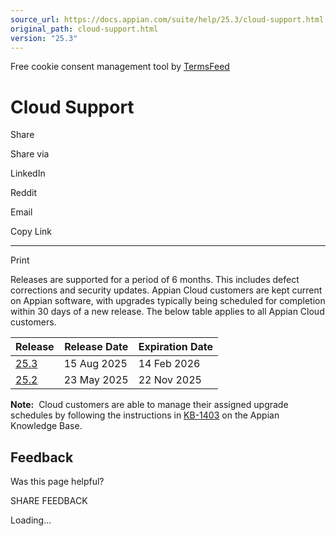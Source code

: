 ```yaml
---
source_url: https://docs.appian.com/suite/help/25.3/cloud-support.html
original_path: cloud-support.html
version: "25.3"
---
```


Free cookie consent management tool by [TermsFeed](https://www.termsfeed.com/)

# Cloud Support

Share

Share via

LinkedIn

Reddit

Email

Copy Link

* * *

Print

Releases are supported for a period of 6 months. This includes defect corrections and security updates. Appian Cloud customers are kept current on Appian software, with upgrades typically being scheduled for completion within 30 days of a new release. The below table applies to all Appian Cloud customers.

| Release | Release Date | Expiration Date |
| --- | --- | --- |
| [25.3](https://docs.appian.com/suite/help/25.3) | 15 Aug 2025 | 14 Feb 2026 |
| [25.2](https://docs.appian.com/suite/help/25.2) | 23 May 2025 | 22 Nov 2025 |

**Note:**  Cloud customers are able to manage their assigned upgrade schedules by following the instructions in [KB-1403](https://community.appian.com/support/w/kb/679/kb-1403-rescheduling-cloud-installation-upgrades) on the Appian Knowledge Base.

## Feedback

Was this page helpful?

SHARE FEEDBACK

Loading...